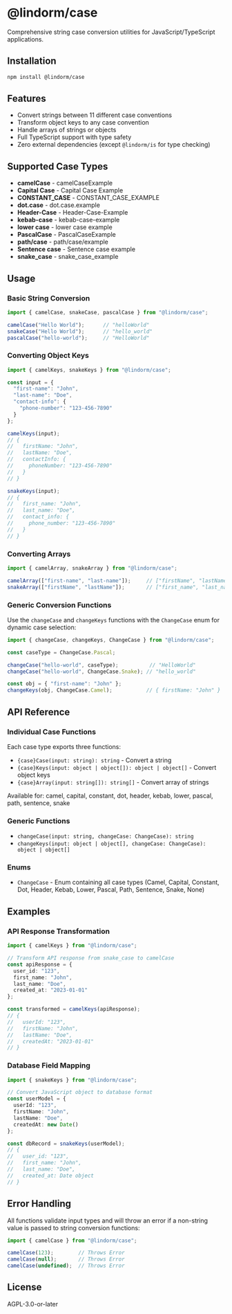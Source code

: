 # @lindorm/case

Comprehensive string case conversion utilities for JavaScript/TypeScript applications.

## Installation

```bash
npm install @lindorm/case
```

## Features

- Convert strings between 11 different case conventions
- Transform object keys to any case convention
- Handle arrays of strings or objects
- Full TypeScript support with type safety
- Zero external dependencies (except `@lindorm/is` for type checking)

## Supported Case Types

- **camelCase** - camelCaseExample
- **Capital Case** - Capital Case Example
- **CONSTANT_CASE** - CONSTANT_CASE_EXAMPLE
- **dot.case** - dot.case.example
- **Header-Case** - Header-Case-Example
- **kebab-case** - kebab-case-example
- **lower case** - lower case example
- **PascalCase** - PascalCaseExample
- **path/case** - path/case/example
- **Sentence case** - Sentence case example
- **snake_case** - snake_case_example

## Usage

### Basic String Conversion

```typescript
import { camelCase, snakeCase, pascalCase } from "@lindorm/case";

camelCase("Hello World");      // "helloWorld"
snakeCase("Hello World");      // "hello_world"
pascalCase("hello-world");     // "HelloWorld"
```

### Converting Object Keys

```typescript
import { camelKeys, snakeKeys } from "@lindorm/case";

const input = {
  "first-name": "John",
  "last-name": "Doe",
  "contact-info": {
    "phone-number": "123-456-7890"
  }
};

camelKeys(input);
// {
//   firstName: "John",
//   lastName: "Doe",
//   contactInfo: {
//     phoneNumber: "123-456-7890"
//   }
// }

snakeKeys(input);
// {
//   first_name: "John",
//   last_name: "Doe",
//   contact_info: {
//     phone_number: "123-456-7890"
//   }
// }
```

### Converting Arrays

```typescript
import { camelArray, snakeArray } from "@lindorm/case";

camelArray(["first-name", "last-name"]);     // ["firstName", "lastName"]
snakeArray(["firstName", "lastName"]);       // ["first_name", "last_name"]
```

### Generic Conversion Functions

Use the `changeCase` and `changeKeys` functions with the `ChangeCase` enum for dynamic case selection:

```typescript
import { changeCase, changeKeys, ChangeCase } from "@lindorm/case";

const caseType = ChangeCase.Pascal;

changeCase("hello-world", caseType);          // "HelloWorld"
changeCase("hello-world", ChangeCase.Snake); // "hello_world"

const obj = { "first-name": "John" };
changeKeys(obj, ChangeCase.Camel);           // { firstName: "John" }
```

## API Reference

### Individual Case Functions

Each case type exports three functions:

- `{case}Case(input: string): string` - Convert a string
- `{case}Keys(input: object | object[]): object | object[]` - Convert object keys
- `{case}Array(input: string[]): string[]` - Convert array of strings

Available for: camel, capital, constant, dot, header, kebab, lower, pascal, path, sentence, snake

### Generic Functions

- `changeCase(input: string, changeCase: ChangeCase): string`
- `changeKeys(input: object | object[], changeCase: ChangeCase): object | object[]`

### Enums

- `ChangeCase` - Enum containing all case types (Camel, Capital, Constant, Dot, Header, Kebab, Lower, Pascal, Path, Sentence, Snake, None)

## Examples

### API Response Transformation

```typescript
import { camelKeys } from "@lindorm/case";

// Transform API response from snake_case to camelCase
const apiResponse = {
  user_id: "123",
  first_name: "John",
  last_name: "Doe",
  created_at: "2023-01-01"
};

const transformed = camelKeys(apiResponse);
// {
//   userId: "123",
//   firstName: "John",
//   lastName: "Doe",
//   createdAt: "2023-01-01"
// }
```

### Database Field Mapping

```typescript
import { snakeKeys } from "@lindorm/case";

// Convert JavaScript object to database format
const userModel = {
  userId: "123",
  firstName: "John",
  lastName: "Doe",
  createdAt: new Date()
};

const dbRecord = snakeKeys(userModel);
// {
//   user_id: "123",
//   first_name: "John",
//   last_name: "Doe",
//   created_at: Date object
// }
```

## Error Handling

All functions validate input types and will throw an error if a non-string value is passed to string conversion functions:

```typescript
import { camelCase } from "@lindorm/case";

camelCase(123);        // Throws Error
camelCase(null);       // Throws Error
camelCase(undefined);  // Throws Error
```

## License

AGPL-3.0-or-later
